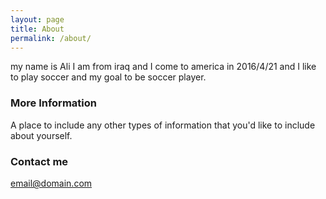 ```yaml
---
layout: page
title: About
permalink: /about/
---
```


my name is Ali I am from iraq and I come to america in 2016/4/21 and I like to play soccer and my goal to be soccer player.

### More Information

A place to include any other types of information that you'd like to include about yourself.

### Contact me

[email@domain.com](mailto:email@domain.com)
